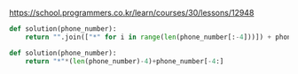 
https://school.programmers.co.kr/learn/courses/30/lessons/12948

```python
def solution(phone_number):
    return "".join(["*" for i in range(len(phone_number[:-4]))]) + phone_number[-4:]
```

```python
def solution(phone_number):
	return "*"*(len(phone_number)-4)+phone_number[-4:]
```